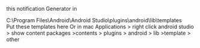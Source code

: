 

this notification Generator in 


C:\Program Files\Android\Android Studio\plugins\android\lib\templates\
Put these templates here
Or in mac
Applications > right click android studio > show content packages >contents > plugins > android > lib >template > other 
